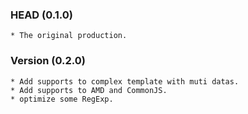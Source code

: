 ### HEAD (0.1.0)

	* The original production.

### Version (0.2.0)

	* Add supports to complex template with muti datas.
	* Add supports to AMD and CommonJS.
	* optimize some RegExp.

